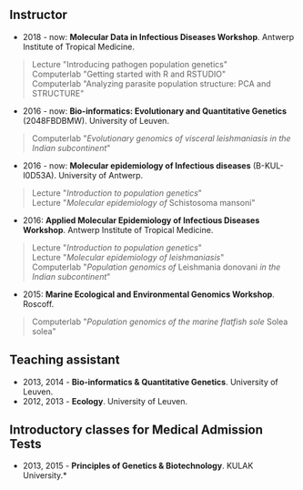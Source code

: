 ## Instructor
* 2018 - now: **Molecular Data in Infectious Diseases Workshop**. Antwerp Institute of Tropical Medicine.
> Lecture "Introducing pathogen population genetics"  <br />
> Computerlab "Getting started with R and RSTUDIO"  <br />
> Computerlab "Analyzing parasite population structure: PCA and STRUCTURE"  <br />
* 2016 - now: **Bio-informatics: Evolutionary and Quantitative Genetics** (2048FBDBMW). University of Leuven.
> Computerlab "*Evolutionary genomics of visceral leishmaniasis in the Indian subcontinent*"  <br />
* 2016 - now: **Molecular epidemiology of Infectious diseases** (B-KUL-I0D53A). University of Antwerp.
> Lecture "*Introduction to population genetics*"  <br />
> Lecture "*Molecular epidemiology of* Schistosoma mansoni"  <br />
* 2016: **Applied Molecular Epidemiology of Infectious Diseases Workshop**. Antwerp Institute of Tropical Medicine.
> Lecture "*Introduction to population genetics*"  <br />
> Lecture "*Molecular epidemiology of leishmaniasis*"  <br />
> Computerlab "*Population genomics of* Leishmania donovani *in the Indian subcontinent*"  <br />
* 2015: **Marine Ecological and Environmental Genomics Workshop**. Roscoff.
> Computerlab "*Population genomics of the marine flatfish sole* Solea solea"  <br />

## Teaching assistant
* 2013, 2014 - **Bio-informatics & Quantitative Genetics**. University of Leuven.
* 2012, 2013 - **Ecology**. University of Leuven.

## Introductory classes for Medical Admission Tests
* 2013, 2015 - **Principles of Genetics & Biotechnology**. KULAK University.*
